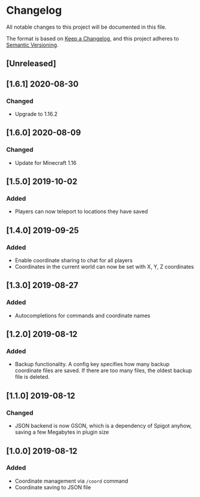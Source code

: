 # Changelog
All notable changes to this project will be documented in this file.

The format is based on [Keep a Changelog](https://keepachangelog.com/en/1.0.0/),
and this project adheres to [Semantic Versioning](https://semver.org/spec/v2.0.0.html).

## [Unreleased]

## [1.6.1] 2020-08-30

### Changed
- Upgrade to 1.16.2


## [1.6.0] 2020-08-09

### Changed
- Update for Minecraft 1.16

## [1.5.0] 2019-10-02

### Added
- Players can now teleport to locations they have saved

## [1.4.0] 2019-09-25

### Added
- Enable coordinate sharing to chat for all players
- Coordinates in the current world can now be set with X, Y, Z coordinates

## [1.3.0] 2019-08-27

### Added
- Autocompletions for commands and coordinate names

## [1.2.0] 2019-08-12

### Added

- Backup functionality. A config key specifies how many backup coordinate files are
saved. If there are too many files, the oldest backup file is deleted.

## [1.1.0] 2019-08-12

### Changed

- JSON backend is now GSON, which is a dependency of Spigot anyhow,
 saving a few Megabytes in plugin size

## [1.0.0] 2019-08-12

### Added

- Coordinate management via ```/coord``` command
- Coordinate saving to JSON file
